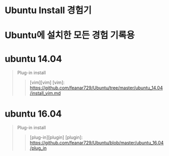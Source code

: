 # Ubuntu Install 경험기
Ubuntu에 설치한 모든 경험 기록용
===================================
# ubuntu 14.04
> Plug-in install
>>[vim][vim]
[vim]: https://github.com/feanar729/Ubuntu/tree/master/ubuntu_14.04/install_vim.md

# ubuntu 16.04
> Plug-in install
>>[plug-in][plugin]
[plugin]: https://github.com/feanar729/Ubuntu/blob/master/ubuntu_16.04/plug_in

